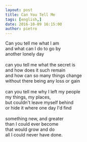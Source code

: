 ```yaml
---
layout: post
title: Can You Tell Me
tags: [english,]
date: 2016-10-09 16:15:00
author: pietro
---
```

Can you tell me what I am<br/>and what can I do to go by<br/>another lonely day<br/><br/>can you tell me what the secret is<br/>and how does it such remain<br/>and how can so many things change<br/>without there being any loss or gain<br/><br/>can you tell me why I left my people<br/>my things, my places,<br/>but couldn't leave myself behind<br/>or hide it where one day I'd find<br/><br/>something new, and greater<br/>than I could ever become<br/>that would grow and do<br/>all I could never have done.
